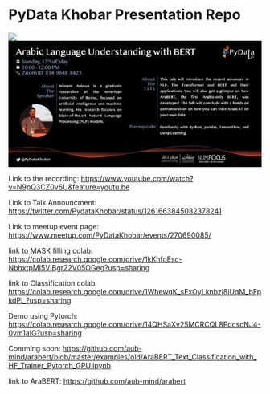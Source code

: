 # PyData Khobar Presentation Repo
<img src="https://github.com/aub-mind/arabert/blob/master/arabert_logo.png" width="100" align="left"/> 
<img src="https://github.com/WissamAntoun/pydata_khobar_meetup/blob/master/EYJUkxbWAAYQYWq.jpg" align="center">

Link to the recording: https://www.youtube.com/watch?v=N9pQ3CZ0v6U&feature=youtu.be

Link to Talk Announcment: https://twitter.com/PydataKhobar/status/1261663845082378241

Link to meetup event page: https://www.meetup.com/PyDataKhobar/events/270690085/

link to MASK filling colab: https://colab.research.google.com/drive/1kKhfoEsc-NbhxtpMI5VIBgr22V05OGeg?usp=sharing

link to Classification colab: https://colab.research.google.com/drive/1WhewqK_sFxOyLknbzj8jUqM_bFpkdPi_?usp=sharing 

Demo using Pytorch: https://colab.research.google.com/drive/14QHSaXv25MCRCQL8PdcscNJ4-0ym1aIG?usp=sharing  

Comming soon: https://github.com/aub-mind/arabert/blob/master/examples/old/AraBERT_Text_Classification_with_HF_Trainer_Pytorch_GPU.ipynb 

link to AraBERT: https://github.com/aub-mind/arabert
